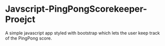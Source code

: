 # Javscript-PingPongScorekeeper-Proejct

A simple javascript app styled with bootstrap which lets the user keep track of the PingPong score.

